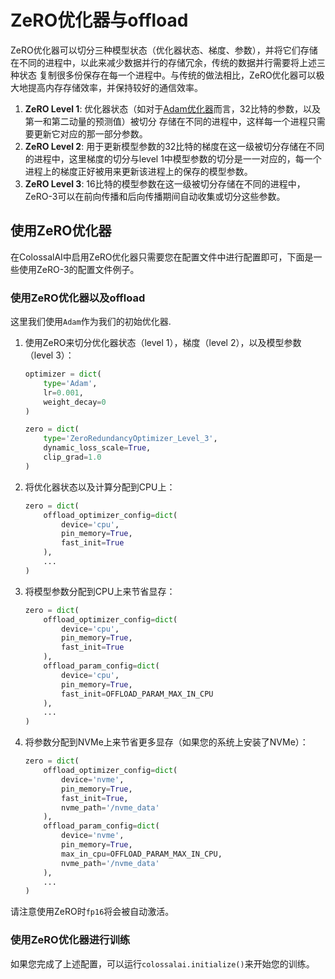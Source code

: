 # ZeRO优化器与offload

ZeRO优化器可以切分三种模型状态（优化器状态、梯度、参数），并将它们存储在不同的进程中，以此来减少数据并行的存储冗余，传统的数据并行需要将上述三种状态
复制很多份保存在每一个进程中。与传统的做法相比，ZeRO优化器可以极大地提高内存存储效率，并保持较好的通信效率。

1. **ZeRO Level 1**: 优化器状态（如对于[Adam优化器](https://arxiv.org/abs/1412.6980)而言，32比特的参数，以及第一和第二动量的预测值）被切分
存储在不同的进程中，这样每一个进程只需要更新它对应的那一部分参数。
2. **ZeRO Level 2**: 用于更新模型参数的32比特的梯度在这一级被切分存储在不同的进程中，这里梯度的切分与level 1中模型参数的切分是一一对应的，每一个
进程上的梯度正好被用来更新该进程上的保存的模型参数。
3. **ZeRO Level 3**: 16比特的模型参数在这一级被切分存储在不同的进程中，ZeRO-3可以在前向传播和后向传播期间自动收集或切分这些参数。

## 使用ZeRO优化器

在ColossalAI中启用ZeRO优化器只需要您在配置文件中进行配置即可，下面是一些使用ZeRO-3的配置文件例子。

### 使用ZeRO优化器以及offload

这里我们使用`Adam`作为我们的初始优化器.

1. 使用ZeRO来切分优化器状态（level 1），梯度（level 2），以及模型参数（level 3）：
    ```python
    optimizer = dict(
        type='Adam',
        lr=0.001,
        weight_decay=0
    )

    zero = dict(
        type='ZeroRedundancyOptimizer_Level_3',
        dynamic_loss_scale=True,
        clip_grad=1.0
    )
    ```
2. 将优化器状态以及计算分配到CPU上：
    ```python
    zero = dict(
        offload_optimizer_config=dict(
            device='cpu',
            pin_memory=True,
            fast_init=True
        ),
        ...
    )
    ```
3. 将模型参数分配到CPU上来节省显存：
    ```python
    zero = dict(
        offload_optimizer_config=dict(
            device='cpu',
            pin_memory=True,
            fast_init=True
        ),
        offload_param_config=dict(
            device='cpu',
            pin_memory=True,
            fast_init=OFFLOAD_PARAM_MAX_IN_CPU
        ),
        ...
    )
    ```
4. 将参数分配到NVMe上来节省更多显存（如果您的系统上安装了NVMe）：
    ```python
    zero = dict(
        offload_optimizer_config=dict(
            device='nvme',
            pin_memory=True,
            fast_init=True,
            nvme_path='/nvme_data'
        ),
        offload_param_config=dict(
            device='nvme',
            pin_memory=True,
            max_in_cpu=OFFLOAD_PARAM_MAX_IN_CPU,
            nvme_path='/nvme_data'
        ),
        ...
    )
    ```

请注意使用ZeRO时`fp16`将会被自动激活。

### 使用ZeRO优化器进行训练

如果您完成了上述配置，可以运行`colossalai.initialize()`来开始您的训练。
